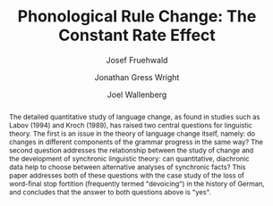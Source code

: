 ---
abstract: 'The detailed quantitative study of language change, as found in studies
  such as Labov (1994) and Kroch (1989), has raised two central questions for linguistic
  theory. The first is an issue in the theory of language change itself, namely: do
  changes in different components of the grammar progress in the same way? The second
  question addresses the relationship between the study of change and the development
  of synchronic linguistic theory: can quantitative, diachronic data help to choose
  between alternative analyses of synchronic facts? This paper addresses both of these
  questions with the case study of the loss of word-final stop fortition (frequently
  termed "devoicing") in the history of German, and concludes that the answer to both
  questions above is "yes".'
author:
- Josef Fruehwald
- Jonathan Gress Wright
- Joel Wallenberg
category: paper
layout: publication
published: The proceedings of the NorthEastern Linguistic Society NELS
tags:
- language change
- phonology
- historical linguistics
title: 'Phonological Rule Change: The Constant Rate Effect'
volume: '40'
year: '2013'
---